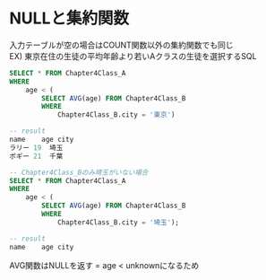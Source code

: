 # NULLと集約関数
入力テーブルが空の場合はCOUNT関数以外の集約関数でも同じ  
EX) 東京在住の生徒の平均年齢より若いAクラスの生徒を選択するSQL  
``` sql
SELECT * FROM Chapter4Class_A
WHERE
	age	< (
		SELECT AVG(age) FROM Chapter4Class_B
		WHERE
			Chapter4Class_B.city = '東京')

-- result
name	age	city
ラリー	19	埼玉
ボギー	21	千葉

-- Chapter4Class_Bのみ埼玉がいない場合
SELECT * FROM Chapter4Class_A
WHERE
	age	< (
		SELECT AVG(age) FROM Chapter4Class_B
		WHERE
			Chapter4Class_B.city = '埼玉');

-- result
name	age	city
```
AVG関数はNULLを返す = age < unknownになるため
